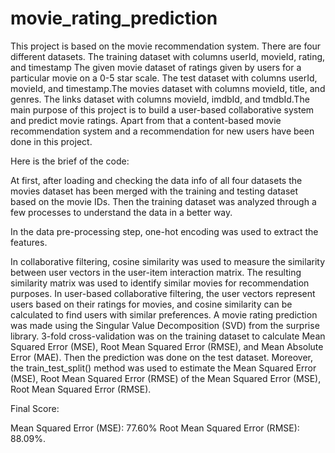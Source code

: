 # movie_rating_prediction

This project is based on the movie recommendation system. There are four different datasets. The training dataset with columns userId, movieId, rating, and timestamp The given movie dataset of ratings given by users for a particular movie on a 0-5 star scale. The test dataset with columns userId, movieId, and timestamp.The movies dataset with columns movieId, title, and genres. The links dataset with columns movieId, imdbId, and tmdbId.The main purpose of this project is to build a user-based collaborative system and predict movie ratings. Apart from that a content-based movie recommendation system and a recommendation for new users have been done in this project.

Here is the brief of the code:

At first, after loading and checking the data info of all four datasets the movies dataset has been merged with the training and testing dataset based on the movie IDs. Then the training dataset was analyzed through a few processes to understand the data in a better way.

In the data pre-processing step, one-hot encoding was used to extract the features.

In collaborative filtering, cosine similarity was used to measure the similarity between user vectors in the user-item interaction matrix. The resulting similarity matrix was used to identify similar movies for recommendation purposes. In user-based collaborative filtering, the user vectors represent users based on their ratings for movies, and cosine similarity can be calculated to find users with similar preferences. A movie rating prediction was made using the Singular Value Decomposition (SVD) from the surprise library. 3-fold cross-validation was on the training dataset to calculate Mean Squared Error (MSE), Root Mean Squared Error (RMSE), and Mean Absolute Error (MAE). Then the prediction was done on the test dataset. Moreover, the train_test_split() method was used to estimate the Mean Squared Error (MSE), Root Mean Squared Error (RMSE) of the Mean Squared Error (MSE), Root Mean Squared Error (RMSE).

Final Score:

Mean Squared Error (MSE): 77.60%
Root Mean Squared Error (RMSE): 88.09%.


 

